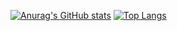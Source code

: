 [![Anurag's GitHub stats](https://github-readme-stats.vercel.app/api?username=jungsae)](https://github.com/anuraghazra/github-readme-stats)
[![Top Langs](https://github-readme-stats.vercel.app/api/top-langs/?username=jungsae)](https://github.com/anuraghazra/github-readme-stats)
